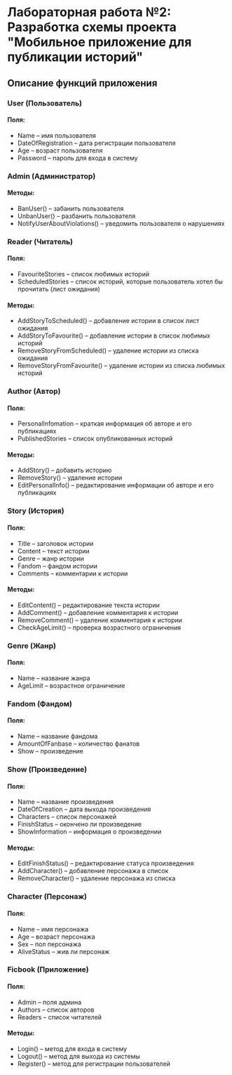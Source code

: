 # Лабораторная работа №2: Разработка схемы проекта "Мобильное приложение для публикации историй"

## Описание функций приложения

### User (Пользователь)

#### Поля:
- Name – имя пользователя
- DateOfRegistration – дата регистрации пользователя
- Age – возраст пользователя 
- Password – пароль для входа в систему

### Admin (Администратор)

#### Методы:
- BanUser() – забанить пользователя
- UnbanUser() – разбанить пользователя
- NotifyUserAboutViolations() – уведомить пользователя о нарушениях

### Reader (Читатель)

#### Поля:
- FavouriteStories – список любимых историй
- ScheduledStories – список историй, которые пользователь хотел бы прочитать (лист ожидания) 

#### Методы:
- AddStoryToScheduled() – добавление истории в список лист ожидания
- AddStoryToFavourite() – добавление истории в список любимых историй
- RemoveStoryFromScheduled() – удаление истории из списка ожидания
- RemoveStoryFromFavourite() – удаление истории из списка любимых историй

### Author (Автор)

#### Поля:
- PersonalInfomation – краткая информация об авторе и его публикациях
- PublishedStories – список опубликованных историй

#### Методы:
- AddStory() – добавить историю
- RemoveStory() – удаление истории
- EditPersonalInfo() – редактирование информации об авторе и его публикациях

### Story (История)

#### Поля:
- Title – заголовок истории
- Content – текст истории
- Genre – жанр истории
- Fandom – фандом истории
- Comments – комментарии к истории

#### Методы:
- EditContent() – редактирование текста истории
- AddComment() – добавление комментария к истории
- RemoveComment() – удаление комментария к истории
- CheckAgeLimit() – проверка возрастного ограничения

### Genre (Жанр)

#### Поля:
- Name – название жанра
- AgeLimit – возрастное ограничение 

### Fandom (Фандом)

#### Поля:
- Name – название фандома
- AmountOfFanbase – количество фанатов
- Show – произведение 

### Show (Произведение)

#### Поля:
- Name – название произведения
- DateOfCreation – дата выхода произведения 
- Characters – список персонажей
- FinishStatus – окончено ли произведение
- ShowInformation – информация о произведении

#### Методы:
- EditFinishStatus() – редактирование статуса произведения
- AddCharacter() – добавление персонажа в список 
- RemoveCharacter() – удаление персонажа из списка

### Character (Персонаж)

#### Поля:
- Name – имя персонажа
- Age – возраст персонажа
- Sex – пол персонажа 
- AliveStatus – жив ли персонаж 

### Ficbook (Приложение)

#### Поля:
- Admin – поля админа
- Authors – список авторов
- Readers – список читателей

#### Методы:
- Login() – метод для входа в систему
- Logout() – метод для выхода из системы
- Register() – метод для регистрации пользователей
